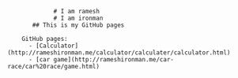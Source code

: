                 


                 # I am ramesh
                 # I am ironman
           ## This is my GitHub pages
      
        GitHub pages:
          - [Calculator](http://rameshironman.me/calculator/calculater/calculator.html)
          - [car game](http://rameshironman.me/car-race/car%20race/game.html)
